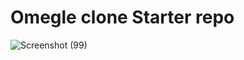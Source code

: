 # Omegle clone Starter repo

![Screenshot (99)](https://user-images.githubusercontent.com/46839679/158349859-40dfe6b5-1b52-4217-9087-90edc6ebcf95.png)
